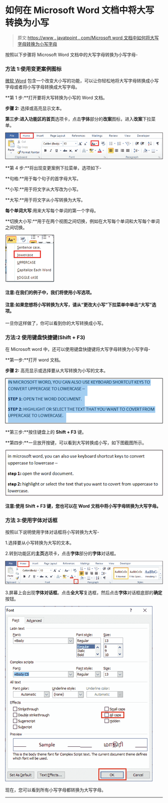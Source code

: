 # 如何在 Microsoft Word 文档中将大写转换为小写

> 原文:[https://www . javatpoint . com/Microsoft word 文档中如何将大写字母转换为小写字母](https://www.javatpoint.com/how-to-convert-uppercase-to-lowercase-in-microsoft-word-document)

按照以下步骤将 Microsoft Word 文档中的大写字母转换为小写字母-

### 方法 1:使用变更案例图标

[微软 Word](https://www.javatpoint.com/ms-word-tutorial) 包含一个改变大小写的功能，可以让你轻松地将大写字母转换成小写字母或者将小写字母转换成大写字母。

**第 1 步:**打开要将大写转换为小写的 Word 文档。

**步骤 2:** 选择或高亮显示文本。

**第三步:**进入功能区的**首页**选项卡，点击**字体**部分的**改案**图标，进入**改案**下拉菜单。

![How to Convert Uppercase to Lowercase in Microsoft Word document](img/4478d89ce243f0305dab4789a033105d.png)

**第 4 步:**将出现变更案例下拉菜单，选项如下-

**句格:**用于每个句子的首字母大写。

**小写:**用于将文字从大写改为小写。

**大写:**用于将文字从小写转换为大写。

**每个单词大写**:用来大写每个单词的第一个字母。

**切换大小写:**用于在两个视图之间切换，例如在大写每个单词和大写每个单词之间切换。

![How to Convert Uppercase to Lowercase in Microsoft Word document](img/db361be8149b4d5f4119bd70fdb83c98.png)

#### 注意:在我们的例子中，我们将使用小写选项。

#### 注意:如果您想将小写转换为大写，请从“更改大小写”下拉菜单中单击“大写”选项。

一旦你这样做了，你可以看到你的大写转换成小写。

### 方法:2 使用键盘快捷键(Shift + F3)

在 Microsoft word 中，还可以使用键盘快捷键将大写字母转换为小写字母-

**第一步:**打开 word 文档。

**步骤 2:** 高亮显示或选择要从大写转换为小写的文本。

![How to Convert Uppercase to Lowercase in Microsoft Word document](img/b782dc37b341b79f6cd08a5fad1a6721.png)

**第三步:**按住键盘上的 **Shift + F3** 键。

**第四步:**一旦放开按键，可以看到大写转换成小写，如下图截图所示。

![How to Convert Uppercase to Lowercase in Microsoft Word document](img/b6dca4b5b5ed39386db80e6caa5d5b56.png)

#### 注意:使用 Shift + F3 键，您也可以在 Word 文档中将小写字母转换为大写字母。

### 方法 3:使用字体对话框

按照以下说明使用字体对话框将小写转换为大写-

1.选择要从小写转换为大写的文本。

2.转到功能区的**主页**选项卡，点击**字体**部分的**字体**对话框。

![How to Convert Uppercase to Lowercase in Microsoft Word document](img/e458cecd5ca409270f3ee31bb840e7a3.png)

3.屏幕上会出现**字体对话框**。点击**全大写**复选框，然后点击**字体**对话框底部的**确定**按钮。

![How to Convert Uppercase to Lowercase in Microsoft Word document](img/e7bec4c97f1dff10e935200e636e4b4c.png)

现在，您可以看到所有小写字母都转换为大写字母。

* * *